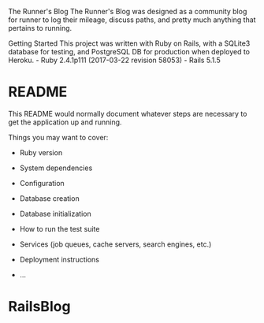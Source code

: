 The Runner's Blog
	The Runner's Blog was designed as a community blog for runner to log their mileage, discuss paths, and pretty much anything that pertains to running.

Getting Started
	This project was written with Ruby on Rails, with a SQLite3 database for testing, and PostgreSQL DB for production when deployed to Heroku.
		- Ruby 2.4.1p111 (2017-03-22 revision 58053)
		- Rails 5.1.5

# README

This README would normally document whatever steps are necessary to get the
application up and running.

Things you may want to cover:

* Ruby version

* System dependencies

* Configuration

* Database creation

* Database initialization

* How to run the test suite

* Services (job queues, cache servers, search engines, etc.)

* Deployment instructions

* ...
# RailsBlog
